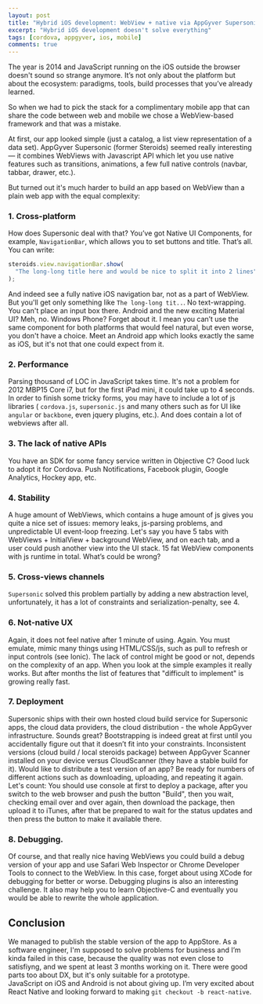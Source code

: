 ```yaml
---
layout: post
title: "Hybrid iOS development: WebView + native via AppGyver Supersonic"
excerpt: "Hybrid iOS development doesn't solve everything"
tags: [cordova, appgyver, ios, mobile]
comments: true
---
```


The year is 2014 and JavaScript running on the iOS outside the browser doesn't sound so strange anymore. It’s not only about the platform but about the ecosystem: paradigms, tools, build processes that you’ve already learned.

So when we had to pick the stack for a complimentary mobile app that can share the code between web and mobile we chose a WebView-based framework and that was a mistake.

At first, our app looked simple (just a catalog, a list view representation of a data set). AppGyver Supersonic (former Steroids) seemed really interesting — it combines WebViews with Javascript API which let you use native features such as transitions, animations, a few full native controls (navbar, tabbar, drawer, etc.).

But turned out it's much harder to build an app based on WebView than a plain web app with the equal complexity:

### 1. Cross-platform

How does Supersonic deal with that? You’ve got Native UI Components, for example, `NavigationBar`, which allows you to set buttons and title. That’s all. You can write:

```javascript
steroids.view.navigationBar.show(
  "The long-long title here and would be nice to split it into 2 lines"
);
```

And indeed see a fully native iOS navigation bar, not as a part of WebView. But you'll get only something like `The long-long tit..`. No text-wrapping. You can't place an input box there.
Android and the new exciting Material UI? Meh, no. Windows Phone? Forget about it. I mean you can’t use the same component for both platforms that would feel natural, but even worse, you don't have a choice. Meet an Android app which looks exactly the same as iOS, but it's not that one could expect from it.

### 2. Performance

Parsing thousand of LOC in JavaScript takes time. It's not a problem for 2012 MBP15 Core i7, but for the first iPad mini, it could take up to 4 seconds. In order to finish some tricky forms, you may have to include a lot of js libraries ( `cordova.js`, `supersonic.js` and many others such as for UI like `angular` or `backbone`, even jquery plugins, etc.).
And does contain a lot of webviews after all.

### 3. The lack of native APIs

You have an SDK for some fancy service written in Objective C? Good luck to adopt it for Cordova. Push Notifications, Facebook plugin, Google Analytics, Hockey app, etc.

### 4. Stability

A huge amount of WebViews, which contains a huge amount of js gives you quite a nice set of issues: memory leaks, js-parsing problems, and unpredictable UI event-loop freezing. Let's say you have 5 tabs with WebViews + InitialView + background WebView, and on each tab, and a user could push another view into the UI stack. 15 fat WebView components with js runtime in total. What’s could be wrong?

### 5. Cross-views channels

`Supersonic` solved this problem partially by adding a new abstraction level, unfortunately, it has a lot of constraints and serialization-penalty, see 4.

### 6. Not-native UX

Again, it does not feel native after 1 minute of using. Again. You must emulate, mimic many things using HTML/CSS/js, such as pull to refresh or input controls (see Ionic). The lack of control might be good or not, depends on the complexity of an app. When you look at the simple examples it really works. But after months the list of features that "difficult to implement" is growing really fast.

### 7. Deployment

Supersonic ships with their own hosted cloud build service for Supersonic apps, the cloud data providers, the cloud distribution - the whole AppGyver infrastructure. Sounds great? Bootstrapping is indeed great at first until you accidentally figure out that it doesn’t fit into your constraints. Inconsistent versions (cloud build / local steroids package) between AppGyver Scanner installed on your device versus CloudScanner (they have a stable build for it). Would like to distribute a test version of an app? Be ready for numbers of different actions such as downloading, uploading, and repeating it again. Let's count: You should use console at first to deploy a package, after you switch to the web browser and push the button "Build", then you wait, checking email over and over again, then download the package, then upload it to iTunes, after that be prepared to wait for the status updates and then press the button to make it available there.

### 8. Debugging.

Of course, and that really nice having WebViews you could build a debug version of your app and use Safari Web Inspector or Chrome Developer Tools to connect to the WebView. In this case, forget about using XCode for debugging for better or worse. Debugging plugins is also an interesting challenge. It also may help you to learn Objective-C and eventually you would be able to rewrite the whole application.

## Conclusion

We managed to publish the stable version of the app to AppStore. As a software engineer, I'm supposed to solve problems for business and I’m kinda failed in this case, because the quality was not even close to satisfiyng, and we spent at least 3 months working on it. There were good parts too about DX, but it's only suitable for a prototype.  
JavaScript on iOS and Android is not about giving up. I’m very excited about React Native and looking forward to making `git checkout -b react-native`.
